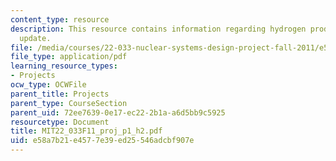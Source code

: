 ```yaml
---
content_type: resource
description: This resource contains information regarding hydrogen production progress
  update.
file: /media/courses/22-033-nuclear-systems-design-project-fall-2011/e58a7b21e4577e39ed25546adcbf907e_MIT22_033F11_proj_p1_h2.pdf
file_type: application/pdf
learning_resource_types:
- Projects
ocw_type: OCWFile
parent_title: Projects
parent_type: CourseSection
parent_uid: 72ee7639-0e17-ec22-2b1a-a6d5bb9c5925
resourcetype: Document
title: MIT22_033F11_proj_p1_h2.pdf
uid: e58a7b21-e457-7e39-ed25-546adcbf907e
---
```

